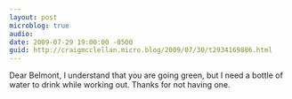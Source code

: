 ```yaml
---
layout: post
microblog: true
audio: 
date: 2009-07-29 19:00:00 -0500
guid: http://craigmcclellan.micro.blog/2009/07/30/t2934169886.html
---
```

Dear Belmont, I understand that you are going green, but I need a bottle of water to drink while working out. Thanks for not having one.

